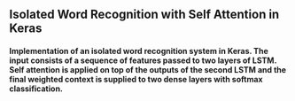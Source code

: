 ## Isolated Word Recognition with Self Attention in Keras

#### Implementation of an isolated word recognition system in Keras. The input consists of a sequence of features passed to two layers of LSTM. Self attention is applied on top of the outputs of the second LSTM and the final weighted context is supplied to two dense layers with softmax classification.
